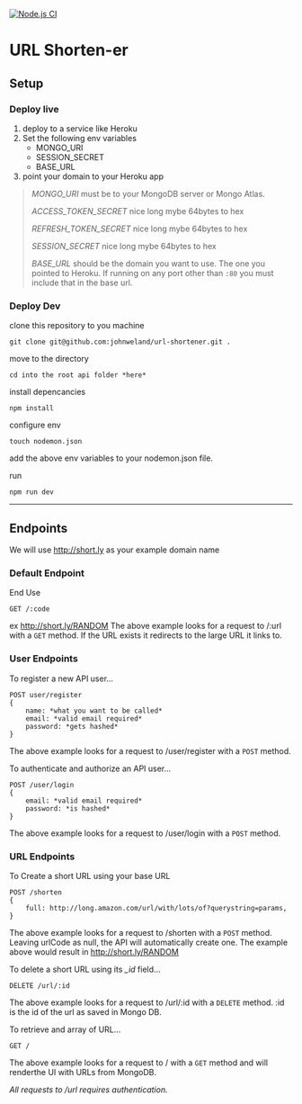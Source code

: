 [![Node.js CI](https://github.com/johnweland/url-shortener/workflows/Node.js%20CI/badge.svg)](https://github.com/johnweland/url-shortener/actions/)
# URL Shorten-er

## Setup

### Deploy live
1. deploy to a service like Heroku
2. Set the following env variables
    - MONGO_URI
    - SESSION_SECRET
    - BASE_URL
3. point your domain to your Heroku app

> *MONGO_URI* must be to your MongoDB server or Mongo Atlas.
> 
> *ACCESS_TOKEN_SECRET* nice long mybe 64bytes to hex
>
> *REFRESH_TOKEN_SECRET* nice long mybe 64bytes to hex
>
> *SESSION_SECRET* nice long mybe 64bytes to hex
>
> *BASE_URL* should be the domain you want to use. The one you pointed to Heroku. If running on any port other than `:80` you must include that in the base url.

### Deploy Dev
clone this repository to you machine
```
git clone git@github.com:johnweland/url-shortener.git .
```
move to the directory
```
cd into the root api folder *here*
```
install depencancies
```
npm install
```
configure env
```
touch nodemon.json
```
add the above env variables to your nodemon.json file.

run
```
npm run dev
```


---
## Endpoints
We will use http://short.ly as your example domain name

### Default Endpoint
End Use
```
GET /:code
```
ex http://short.ly/RANDOM
The above example looks for a request to /:url with a `GET` method.
If the URL exists it redirects to the large URL it links to.


### User Endpoints
To register a new API user...
```
POST user/register
{
    name: *what you want to be called*
    email: *valid email required*
    password: *gets hashed*
}
```
The above example looks for a request to /user/register with a `POST` method.

To authenticate and authorize an API user...

```
POST /user/login
{
    email: *valid email required*
    password: *is hashed*
}
```
The above example looks for a request to /user/login with a `POST` method.


### URL Endpoints

To Create a short URL using your base URL
```
POST /shorten
{
    full: http://long.amazon.com/url/with/lots/of?querystring=params,
}
```
The above example looks for a request to /shorten with a `POST` method.
Leaving urlCode as null, the API will automatically create one.
The example above would result in http://short.ly/RANDOM

To delete a short URL using its *_id* field...
```
DELETE /url/:id
```
The above example looks for a request to /url/:id with a `DELETE` method. :id is the id of the url as saved in Mongo DB.

To retrieve and array of URL...
```
GET /
```
The above example looks for a request to / with a `GET` method and will renderthe UI with URLs from MongoDB.

*All requests to /url requires authentication.*
